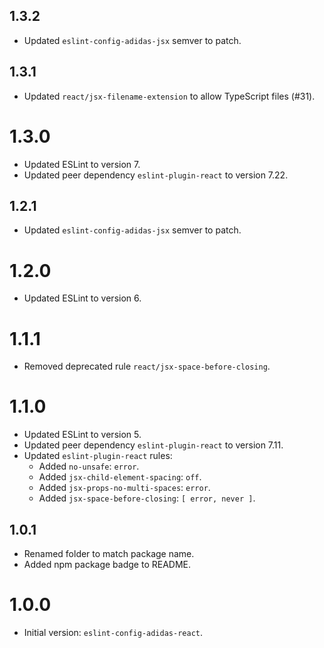 ## 1.3.2

- Updated `eslint-config-adidas-jsx` semver to patch.

## 1.3.1

- Updated `react/jsx-filename-extension` to allow TypeScript files (#31).

# 1.3.0

- Updated ESLint to version 7.
- Updated peer dependency `eslint-plugin-react` to version 7.22.

## 1.2.1

- Updated `eslint-config-adidas-jsx` semver to patch.

# 1.2.0

- Updated ESLint to version 6.

# 1.1.1

- Removed deprecated rule `react/jsx-space-before-closing`.

# 1.1.0

- Updated ESLint to version 5.
- Updated peer dependency `eslint-plugin-react` to version 7.11.
- Updated `eslint-plugin-react` rules:
  - Added `no-unsafe`: `error`.
  - Added `jsx-child-element-spacing`: `off`.
  - Added `jsx-props-no-multi-spaces`: `error`.
  - Added `jsx-space-before-closing`: `[ error, never ]`.

## 1.0.1

- Renamed folder to match package name.
- Added npm package badge to README.

# 1.0.0

- Initial version: `eslint-config-adidas-react`.

